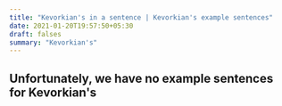 ```yaml
---
title: "Kevorkian's in a sentence | Kevorkian's example sentences"
date: 2021-01-20T19:57:50+05:30
draft: falses
summary: "Kevorkian's"
---
```

## Unfortunately, we have no example sentences for Kevorkian's                 
